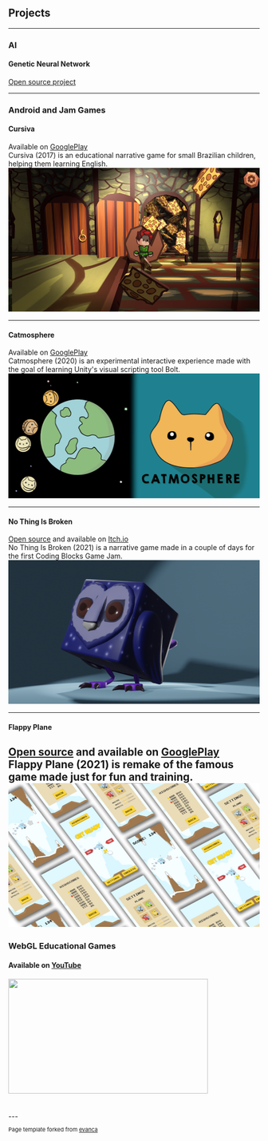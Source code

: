 ## Projects

---

### AI

#### Genetic Neural Network
[Open source project](https://github.com/JonasBeduschi/Genetic-Neural-Network)

---

### Android and Jam Games

#### Cursiva
Available on [GooglePlay](https://play.google.com/store/apps/details?id=com.TimelessGames.Cursiva)
<br>
Cursiva (2017) is an educational narrative game for small Brazilian children, helping them learning English.
<img src="images/Cursiva.png?raw=true" width="512" height="288"/>

---
#### Catmosphere
Available on [GooglePlay](https://play.google.com/store/apps/details?id=com.JonasBeduschi.Catmosphere)
<br>
Catmosphere (2020) is an experimental interactive experience made with the goal of learning Unity's visual scripting tool Bolt.
<img src="images/Catmosphere.png?raw=true" width="512" height="250"/>

---
#### No Thing Is Broken
[Open source](https://github.com/JonasBeduschi/CBJAM2021) and available on [Itch.io](https://professionalclapper.itch.io/no-thing-is-broken)
<br>
No Thing Is Broken (2021) is a narrative game made in a couple of days for the first Coding Blocks Game Jam.
<img src="images/Owl.png?raw=true" width="512" height="288"/>

---
#### Flappy Plane
[Open source](https://github.com/JonasBeduschi/Flappy-Plane) and available on [GooglePlay](https://play.google.com/store/apps/details?id=com.JonasBeduschi.FlappyPlane)
<br>
Flappy Plane (2021) is remake of the famous game made just for fun and training.
<img src="images/FlappyScreens.jpg?raw=true" width="512" height="288"/>
---

### WebGL Educational Games
#### Available on [YouTube](https://youtu.be/5AfWOE1xLdY)
<img src="images/MakingOfBoardGame.gif?raw=true" width="400" height="230"/>

<br>
<br>
<br>
---
<p style="font-size:11px">Page template forked from <a href="https://github.com/evanca/quick-portfolio">evanca</a></p>
